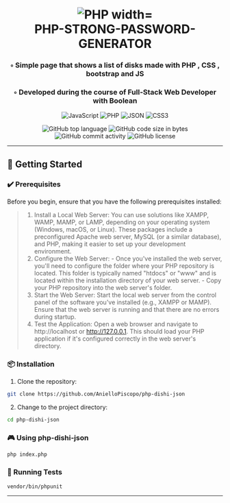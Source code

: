 <div align="center">
<h1 align="center">
<img src="https://img.shields.io/badge/PHP-777BB4.svg?style&logo=PHP&logoColor=white" alt="PHP width="100" />
<br>PHP-STRONG-PASSWORD-GENERATOR
</h1>
<h3>◦ Simple page that shows a list of disks made with PHP , CSS , bootstrap and JS</h3>
<h3>◦ Developed during the course of Full-Stack Web Developer with Boolean</h3>

<p align="center">
<img src="https://img.shields.io/badge/JavaScript-F7DF1E.svg?style&logo=JavaScript&logoColor=black" alt="JavaScript" />
<img src="https://img.shields.io/badge/PHP-777BB4.svg?style&logo=PHP&logoColor=white" alt="PHP" />
<img src="https://img.shields.io/badge/JSON-000000.svg?style&logo=JSON&logoColor=white" alt="JSON" />
<img src="https://img.shields.io/badge/CSS3-E34F26.svg?style&logo=CSS3&logoColor=white" alt="CSS3" />
</p>
<img src="https://img.shields.io/github/languages/top/AnielloPiscopo/php-dischi-json?style&color=5D6D7E" alt="GitHub top language" />
<img src="https://img.shields.io/github/languages/code-size/AnielloPiscopo/php-dischi-json?style&color=5D6D7E" alt="GitHub code size in bytes" />
<img src="https://img.shields.io/github/commit-activity/m/AnielloPiscopo/php-dischi-json?style&color=5D6D7E" alt="GitHub commit activity" />
<img src="https://img.shields.io/github/license/AnielloPiscopo/php-dischi-json?style&color=5D6D7E" alt="GitHub license" />
</div>

---

## 🚀 Getting Started

### ✔️ Prerequisites

Before you begin, ensure that you have the following prerequisites installed:
> 1. Install a Local Web Server: You can use solutions like XAMPP, WAMP, MAMP, or LAMP, depending on your operating system (Windows, macOS, or Linux). These packages include a preconfigured Apache web server, MySQL (or a similar database), and PHP, making it easier to set up your development environment.
> 2. Configure the Web Server:
    - Once you've installed the web server, you'll need to configure the folder where your PHP repository is located. This folder is typically named "htdocs" or "www" and is located within the installation directory of your web server.
    - Copy your PHP repository into the web server's folder.
> 3. Start the Web Server: Start the local web server from the control panel of the software you've installed (e.g., XAMPP or MAMP).
    Ensure that the web server is running and that there are no errors during startup.
> 4. Test the Application: Open a web browser and navigate to http://localhost or http://127.0.0.1. This should load your PHP application if it's configured correctly in the web server's directory.

### 📦 Installation

1. Clone the repository:
```sh
git clone https://github.com/AnielloPiscopo/php-dishi-json
```

2. Change to the project directory:
```sh
cd php-dishi-json
```

### 🎮 Using php-dishi-json

```sh
php index.php
```

### 🧪 Running Tests
```sh
vendor/bin/phpunit
```

---
